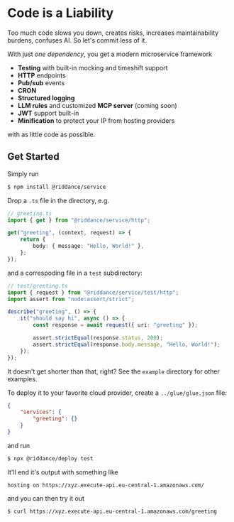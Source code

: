 # Code is a Liability

Too much code slows you down, creates risks, increases maintainability burdens, confuses AI. So let's commit less of it.

With just _one dependency_, you get a modern microservice framework

- **Testing** with built-in mocking and timeshift support
- **HTTP** endpoints
- **Pub/sub** events
- **CRON**
- **Structured logging**
- **LLM rules** and customized **MCP server** (coming soon)
- **JWT** support built-in
- **Minification** to protect your IP from hosting providers

with as little code as possible.

## Get Started

Simply run

```sh
$ npm install @riddance/service
```

Drop a `.ts` file in the directory, e.g.

```ts
// greeting.ts
import { get } from "@riddance/service/http";

get("greeting", (context, request) => {
    return {
        body: { message: "Hello, World!" },
    };
});
```

and a correspoding file in a `test` subdirectory:

```ts
// test/greeting.ts
import { request } from "@riddance/service/test/http";
import assert from "node:assert/strict";

describe("greeting", () => {
    it("should say hi", async () => {
        const response = await request({ uri: "greeting" });

        assert.strictEqual(response.status, 200);
        assert.strictEqual(response.body.message, "Hello, World!");
    });
});
```

It doesn't get shorter than that, right? See the `example` directory for other examples.

To deploy it to your favorite cloud provider, create a `../glue/glue.json` file:

```json
{
    "services": {
        "greeting": {}
    }
}
```

and run

```sh
$ npx @riddance/deploy test
```

It'll end it's output with something like

```
hosting on https://xyz.execute-api.eu-central-1.amazonaws.com/
```

and you can then try it out

```sh
$ curl https://xyz.execute-api.eu-central-1.amazonaws.com/greeting
```
